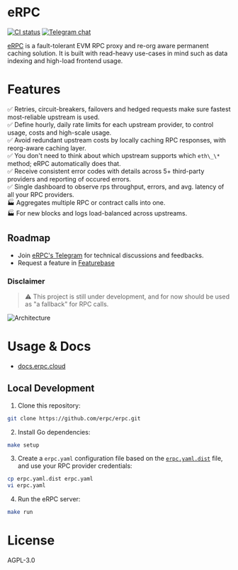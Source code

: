 # eRPC

[![CI status][ci-badge]][ci-url]
[![Telegram chat][tg-badge]][tg-url]

[eRPC](https://erpc.cloud/) is a fault-tolerant EVM RPC proxy and re-org aware permanent caching solution. It is built with read-heavy use-cases in mind such as data indexing and high-load frontend usage.

# Features

✅ Retries, circuit-breakers, failovers and hedged requests make sure fastest most-reliable upstream is used. <br/>
✅ Define hourly, daily rate limits for each upstream provider, to control usage, costs and high-scale usage.<br/>
✅ Avoid redundant upstream costs by locally caching RPC responses, with reorg-aware caching layer.<br/>
✅ You don't need to think about which upstream supports which `eth\_\*` method; eRPC automatically does that.<br/>
✅ Receive consistent error codes with details across 5+ third-party providers and reporting of occured errors.<br/>
✅ Single dashboard to observe rps throughput, errors, and avg. latency of all your RPC providers.<br/>
🏭 Aggregates multiple RPC or contract calls into one.<br/>
🏭 For new blocks and logs load-balanced across upstreams.<br/>

## Roadmap

- Join [eRPC's Telegram](https://t.me/+eEik0_G1VMhmN2U8) for technical discussions and feedbacks.
- Request a feature in [Featurebase](https://erpc.featurebase.app)

### Disclaimer

> ⚠️ This project is still under development, and for now should be used as "a fallback" for RPC calls.

![Architecture](./assets/hla-diagram.svg)

# Usage & Docs

- [docs.erpc.cloud](https://docs.erpc.cloud)

## Local Development

1. Clone this repository:

```bash
git clone https://github.com/erpc/erpc.git
```

2. Install Go dependencies:

```bash
make setup
```

3. Create a `erpc.yaml` configuration file based on the [`erpc.yaml.dist`](./erpc.yaml.dist) file, and use your RPC provider credentials:

```bash
cp erpc.yaml.dist erpc.yaml
vi erpc.yaml
```

4. Run the eRPC server:

```bash
make run
```

# License

AGPL-3.0

[ci-badge]: https://github.com/erpc/erpc/actions/workflows/development.yml/badge.svg
[ci-url]: https://github.com/erpc/erpc/actions/workflows/development.yml
[tg-badge]: https://img.shields.io/endpoint?color=neon&logo=telegram&label=Chat&url=https%3A%2F%2Fmogyo.ro%2Fquart-apis%2Ftgmembercount%3Fchat_id%3Derpc_cloud
[tg-url]: https://t.me/erpc_cloud
[license-badge]: https://img.shields.io/github/license/erpc/erpc
[license-url]: https://github.com/erpc/erpc/blob/main/LICENSE
[version-badge]: https://img.shields.io/github/version/erpc/erpc
[version-url]: https://github.com/erpc/erpc/releases
